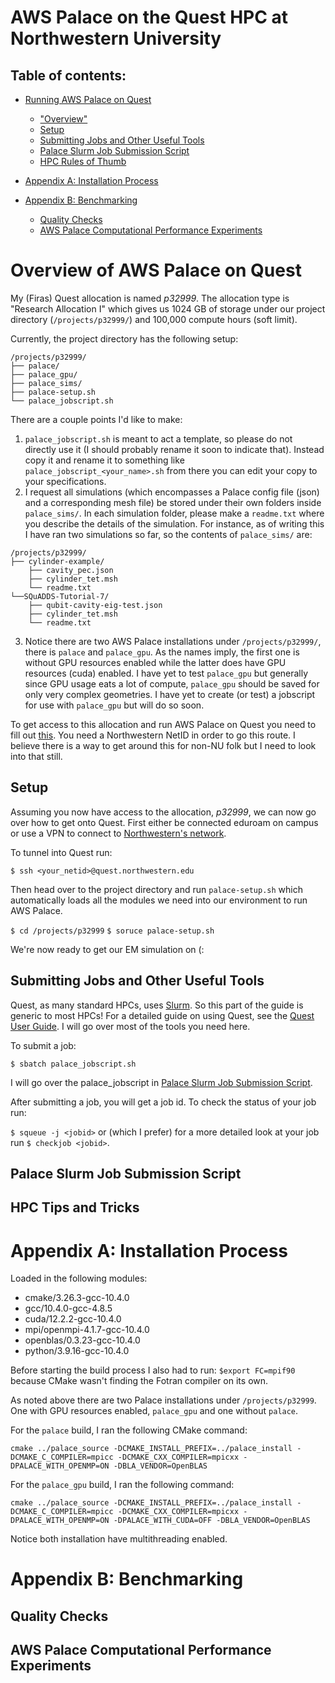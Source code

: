 # AWS Palace on the Quest HPC at Northwestern University

## Table of contents: 
- [Running AWS Palace on Quest](#running-aws-palace-on-quest)
    - ["Overview"](#overview)
    - [Setup](#setup)
    - [Submitting Jobs and Other Useful Tools](#submitting-jobs-and-other-useful-tools)
    - [Palace Slurm Job Submission Script](#palace-slurm-job-submission-script)
    - [HPC Rules of Thumb](#hpc-tips-and-tricks)

- [Appendix A: Installation Process](#appendix-a-installation-process)
- [Appendix B: Benchmarking](#appendix-b-benchmarking)
    - [Quality Checks](#quality-checks)
    - [AWS Palace Computational Performance Experiments](#aws-palace-computational-performance-experiments)

# Overview of AWS Palace on Quest 

My (Firas) Quest allocation is named *p32999*. The allocation type is "Research Allocation I" which gives us 1024 GB of storage under our project directory (```/projects/p32999/```) and 100,000 compute hours (soft limit). 

Currently, the project directory has the following setup:

```
/projects/p32999/
├── palace/
├── palace_gpu/
├── palace_sims/
├── palace-setup.sh 
└── palace_jobscript.sh
```

There are a couple points I'd like to make: 
1) ```palace_jobscript.sh``` is meant to act a template, so please do not directly use it (I should probably rename it soon to indicate that). Instead copy it and rename it to something like ```palace_jobscript_<your_name>.sh``` from there you can edit your copy to your specifications.
2) I request all simulations (which encompasses a Palace config file (json) and a corresponding mesh file) be stored under their own folders inside ```palace_sims/```. In each simulation folder, please make a ```readme.txt``` where you describe the details of the simulation. For instance, as of writing this I have ran two simulations so far, so the contents of ```palace_sims/``` are:
```
/projects/p32999/
├── cylinder-example/
    ├── cavity_pec.json
    ├── cylinder_tet.msh
    └── readme.txt
└──SQuADDS-Tutorial-7/
    ├── qubit-cavity-eig-test.json
    ├── cylinder_tet.msh
    └── readme.txt
```
3) Notice there are two AWS Palace installations under ```/projects/p32999/```, there is ```palace``` and ```palace_gpu```. As the names imply, the first one is without GPU resources enabled while the latter does have GPU resources (cuda) enabled. I have yet to test ```palace_gpu``` but generally since GPU usage eats a lot of compute, ```palace_gpu``` should be saved for only very complex geometries. I have yet to create (or test) a jobscript for use with ```palace_gpu``` but will do so soon.

To get access to this allocation and run AWS Palace on Quest you need to fill out [this](https://app.smartsheet.com/b/form/797775d810274db5889b5199c4260328). You need a Northwestern NetID in order to go this route. I believe there is a way to get around this for non-NU folk but I need to look into that still.

## Setup

Assuming you now have access to the allocation, *p32999*, we can now go over how to get onto Quest. First either be connected eduroam on campus or use a VPN to connect to [Northwestern's network](https://services.northwestern.edu/TDClient/30/Portal/KB/ArticleDet?ID=1818).

To tunnel into Quest run:

```$ ssh <your_netid>@quest.northwestern.edu```

Then head over to the project directory and run ```palace-setup.sh``` which automatically loads all the modules we need into our environment to run AWS Palace.

```$ cd /projects/p32999```
```$ soruce palace-setup.sh```

We're now ready to get our EM simulation on (:

## Submitting Jobs and Other Useful Tools

Quest, as many standard HPCs, uses [Slurm](https://slurm.schedmd.com/overview.html). So this part of the guide is generic to most HPCs! For a detailed guide on using Quest, see the [Quest User Guide](https://services.northwestern.edu/TDClient/30/Portal/KB/ArticleDet?ID=505). I will go over most of the tools you need here. 

To submit a job: 

```$ sbatch palace_jobscript.sh``` 

I will go over the palace_jobscript in [Palace Slurm Job Submission Script](#palace-slurm-job-submission-script).

After submitting a job, you will get a job id. To check the status of your job run:

```$ squeue -j <jobid>``` or (which I prefer) for a more detailed look at your job run ```$ checkjob <jobid>```.

## Palace Slurm Job Submission Script
## HPC Tips and Tricks


# Appendix A: Installation Process 

Loaded in the following modules: 
* cmake/3.26.3-gcc-10.4.0
* gcc/10.4.0-gcc-4.8.5
* cuda/12.2.2-gcc-10.4.0
* mpi/openmpi-4.1.7-gcc-10.4.0
* openblas/0.3.23-gcc-10.4.0
* python/3.9.16-gcc-10.4.0

Before starting the build process I also had to run: ```$export FC=mpif90``` because CMake wasn't finding the Fotran compiler on its own.

As noted above there are two Palace installations under ```/projects/p32999```. One with GPU resources enabled, ```palace_gpu``` and one without ```palace```. 

For the ```palace``` build, I ran the following CMake command:

```cmake ../palace_source -DCMAKE_INSTALL_PREFIX=../palace_install -DCMAKE_C_COMPILER=mpicc -DCMAKE_CXX_COMPILER=mpicxx -DPALACE_WITH_OPENMP=ON -DBLA_VENDOR=OpenBLAS```

For the ```palace_gpu``` build, I ran the following command:

```cmake ../palace_source -DCMAKE_INSTALL_PREFIX=../palace_install -DCMAKE_C_COMPILER=mpicc -DCMAKE_CXX_COMPILER=mpicxx -DPALACE_WITH_OPENMP=ON -DPALACE_WITH_CUDA=OFF -DBLA_VENDOR=OpenBLAS```


Notice both installation have multithreading enabled. 

# Appendix B: Benchmarking
## Quality Checks
## AWS Palace Computational Performance Experiments

